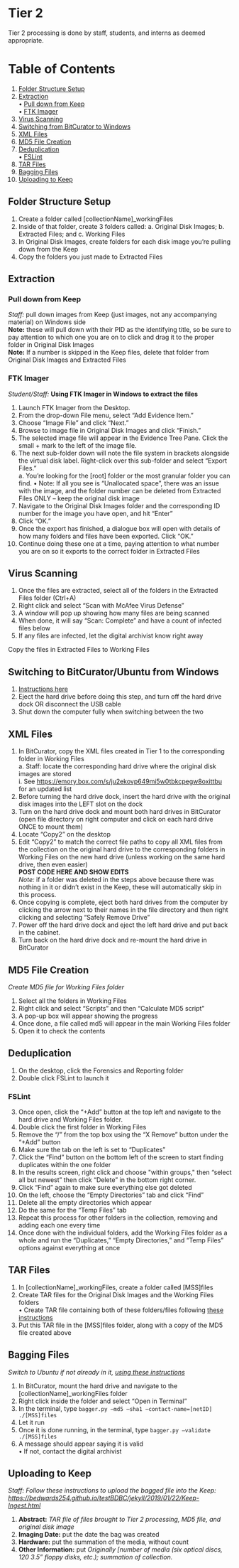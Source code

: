 # Tier 2
Tier 2 processing is done by staff, students, and interns as deemed appropriate. 

# Table of Contents
1. [Folder Structure Setup](#folder-structure-setup)
2. [Extraction](#extraction)</br>
•	[Pull down from Keep](#pull-down-from-keep)</br>
•	[FTK Imager](#ftk-imager)</br>
3. [Virus Scanning](#virus-scanning)
4. [Switching from BitCurator to Windows](#switching-to-bitcuratorubuntu-from-windows)
5. [XML Files](#xml-files)
6. [MD5 File Creation](#md5-file-creation)
7. [Deduplication](#deduplication)</br>
•	[FSLint](#fslint)</br>
8. [TAR Files](#tar-files)
9. [Bagging Files](#bagging-files)
10. [Uploading to Keep](#uploading-to-keep)

## Folder Structure Setup
1. Create a folder called [collectionName]_workingFiles
2. Inside of that folder, create 3 folders called: 
a. Original Disk Images;
b. Extracted Files; and
c. Working Files
3. In Original Disk Images, create folders for each disk image you’re pulling down from the Keep
4. Copy the folders you just made to Extracted Files

## Extraction 
### Pull down from Keep
*Staff:* pull down images from Keep (just images, not any accompanying material) on Windows side </br>
**Note:** these will pull down with their PID as the identifying title, so be sure to pay attention to which one you are on to click and drag it to the proper folder in Original Disk Images </br>
**Note:** If a number is skipped in the Keep files, delete that folder from Original Disk Images and Extracted Files

### FTK Imager
*Student/Staff:*
**Using FTK Imager in Windows to extract the files**
1. Launch FTK Imager from the Desktop.
2. From the drop-down File menu, select “Add Evidence Item.”
3. Choose “Image File” and click “Next.”
4. Browse to image file in Original Disk Images and click “Finish.”
5. The selected image file will appear in the Evidence Tree Pane. Click the small + mark to the left of the image file. 
6. The next sub-folder down will note the file system in brackets alongside the virtual disk label. Right-click over this sub-folder and select “Export Files.”</br>
a. You’re looking for the [root] folder or the most granular folder you can find. 
•	Note: If all you see is “Unallocated space”, there was an issue with the image, and the folder number can be deleted from Extracted Files ONLY – keep the original disk image
7. Navigate to the Original Disk Images folder and the corresponding ID number for the image you have open, and hit “Enter”
8. Click “OK.”
9. Once the export has finished, a dialogue box will open with details of how many folders and files have been exported. Click “OK.”
10. Continue doing these one at a time, paying attention to what number you are on so it exports to the correct folder in Extracted Files


## Virus Scanning
1. Once the files are extracted, select all of the folders in the Extracted Files folder (Ctrl+A)
2. Right click and select “Scan with McAfee Virus Defense”
3. A window will pop up showing how many files are being scanned
4. When done, it will say “Scan: Complete” and have a count of infected files below
5. If any files are infected, let the digital archivist know right away

Copy the files in Extracted Files to Working Files

## Switching to BitCurator/Ubuntu from Windows
1. [Instructions here](https://bedwards254.github.io/testBDBC/jekyll/2019/01/22/BC-Windows-Switch.html) 
2. Eject the hard drive before doing this step, and turn off the hard drive dock OR disconnect the USB cable 
3. Shut down the computer fully when switching between the two


## XML Files
1. In BitCurator, copy the XML files created in Tier 1 to the corresponding folder in Working Files</br>
a. Staff: locate the corresponding hard drive where the original disk images are stored</br>
i. See https://emory.box.com/s/ju2ekovp649mi5w0tbkcpegw8oxittbu for an updated list</br>
2. Before turning the hard drive dock, insert the hard drive with the original disk images into the LEFT slot on the dock
3. Turn on the hard drive dock and mount both hard drives in BitCurator (open file directory on right computer and click on each hard drive ONCE to mount them)
4. Locate “Copy2” on the desktop
5. Edit “Copy2” to match the correct file paths to copy all XML files from the collection on the original hard drive to the corresponding folders in Working Files on the new hard drive (unless working on the same hard drive, then even easier)</br>
**POST CODE HERE AND SHOW EDITS**</br>
*Note:* if a folder was deleted in the steps above because there was nothing in it or didn’t exist in the Keep, these will automatically skip in this process. </br>
6. Once copying is complete, eject both hard drives from the computer by clicking the arrow next to their names in the file directory and then right clicking and selecting “Safely Remove Drive”
7. Power off the hard drive dock and eject the left hard drive and put back in the cabinet. 
8. Turn back on the hard drive dock and re-mount the hard drive in BitCurator 


## MD5 File Creation
*Create MD5 file for Working Files folder*
1. Select all the folders in Working Files
2. Right click and select “Scripts” and then “Calculate MD5 script”
3. A pop-up box will appear showing the progress
4. Once done, a file called md5 will appear in the main Working Files folder
5. Open it to check the contents


## Deduplication
1. On the desktop, click the Forensics and Reporting folder
2. Double click FSLint to launch it

### FSLint
3. Once open, click the “+Add” button at the top left and navigate to the hard drive and Working Files folder. 
4. Double click the first folder in Working Files
5. Remove the “/” from the top box using the “X Remove” button under the “+Add” button
6. Make sure the tab on the left is set to “Duplicates”
7. Click the “Find” button on the bottom left of the screen to start finding duplicates within the one folder
8. In the results screen, right click and choose "within groups," then “select all but newest” then click “Delete” in the bottom right corner.
9. Click “Find” again to make sure everything else got deleted
10. On the left, choose the “Empty Directories” tab and click “Find”
11. Delete all the empty directories which appear
12. Do the same for the “Temp Files” tab
13. Repeat this process for other folders in the collection, removing and adding each one every time
14. Once done with the individual folders, add the Working Files folder as a whole and run the “Duplicates,” “Empty Directories,” and “Temp Files” options against everything at once


## TAR Files
1. In [collectionName]_workingFiles, create a folder called [MSS]files
2. Create TAR files for the Original Disk Images and the Working Files folders </br>
•	Create TAR file containing both of these folders/files following [these instructions](https://bedwards254.github.io/testBDBC/jekyll/2019/01/29/TAR-files.html)
3. Put this TAR file in the [MSS]files folder, along with a copy of the MD5 file created above

## Bagging Files
*Switch to Ubuntu if not already in it, [using these instructions](https://bedwards254.github.io/testBDBC/jekyll/2019/01/22/BC-Windows-Switch.html)*
1. In BitCurator, mount the hard drive and navigate to the [collectionName]_workingFiles folder
2. Right click inside the folder and select “Open in Terminal”
3. In the terminal, type `bagger.py –md5 –sha1 –contact-name=[netID] ./[MSS]files`
4. Let it run
5. Once it is done running, in the terminal, type `bagger.py –validate ./[MSS]files`
6. A message should appear saying it is valid </br>
•	If not, contact the digital archivist</br>


## Uploading to Keep
*Staff: Follow these instructions to upload the bagged file into the Keep: https://bedwards254.github.io/testBDBC/jekyll/2019/01/22/Keep-Ingest.html*
1. **Abstract:** *TAR file of files brought to Tier 2 processing, MD5 file, and original disk image*
2. **Imaging Date:** put the date the bag was created
3. **Hardware:** put the summation of the media, without count
4. **Other Information:** put *Originally [number of media (six optical discs, 120 3.5” floppy disks, etc.); summation of collection.*

